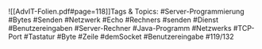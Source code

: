 
![[AdvIT-Folien.pdf#page=118]]Tags & Topics:
   #Server-Programmierung
   #Bytes
   #Senden
   #Netzwerk
   #Echo
   #Rechners
   #senden
   #Dienst
   #Benutzereingaben
   #Server-Rechner
   #Java-Programm
   #Netzwerks
   #TCP-Port
   #Tastatur
   #Byte
   #Zeile
   #demSocket
   #Benutzereingabe
   #119/132